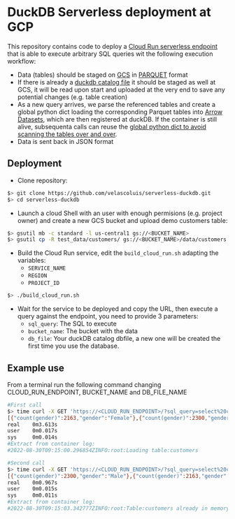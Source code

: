 # DuckDB Serverless deployment at GCP

This repository contains code to deploy a [Cloud Run serverless endpoint](https://cloud.google.com/run) that is able to execute arbitrary SQL queries wit the following execution workflow:
- Data (tables) should be staged on [GCS](https://cloud.google.com/storage) in [PARQUET](https://parquet.apache.org/) format
- If there is already a  [duckdb catalog file](https://duckdb.org/docs/connect) it should be staged as well at GCS, it will be read upon start and uploaded at the very end to save any potential changes (e.g. table creation)
- As a new query arrives, we parse the referenced tables and create a global python dict loading the corresponding Parquet tables into [Arrow Datasets](https://arrow.apache.org/docs/python/dataset.html), which are then registered at duckDB. If the container is still alive, subsequenta calls can reuse the [global python dict to avoid scanning the tables over and over](https://cloud.google.com/run/docs/tips/general#using_global_variables).
- Data is sent back in JSON format

## Deployment

- Clone repository: 
```bash
$> git clone https://github.com/velascoluis/serverless-duckdb.git
$> cd serverless-duckdb
```
- Launch a cloud Shell with an user with enough permisions (e.g. project owner) and create a new GCS bucket and upload demo customers table:

```bash
$> gsutil mb -c standard -l us-central1 gs://<BUCKET_NAME>
$> gsutil cp -R test_data/customers/ gs://<BUCKET_NAME>/data/customers
```
- Build the Cloud Run service, edit the `build_cloud_run.sh` adapting the variables:
    - `SERVICE_NAME`
    - `REGION`
    - `PROJECT_ID`
```bash
$> ./build_cloud_run.sh
````

- Wait for the service to be deployed and copy the URL, then execute a query against the endpoint, you need to provide 3 parameters:
    - `sql_query`: The SQL to execute 
    - `bucket_name`: The bucket with the data
    - `db_file`: Your duckDB catalog dbfile, a new one will be created the first time you use the database.
    
## Example use

From a terminal run the following command changing CLOUD_RUN_ENDPOINT, BUCKET_NAME and DB_FILE_NAME

```bash
#First call
$> time curl -X GET 'https://<CLOUD_RUN_ENDPOINT>/?sql_query=select%20count(gender),%20gender%20from%20customers%20where%20PhoneService=%27Yes%27%20group%20by%20gender&bucket_name=<BUCKET_NAME>&db_file=<DB_FILE_NAME>'
[{"count(gender)":2163,"gender":"Female"},{"count(gender)":2300,"gender":"Male"}]
real    0m3.613s
user    0m0.017s
sys     0m0.014s
#Extract from container log:
#2022-08-30T09:15:00.296854ZINFO:root:Loading table:customers

#Second call
$> time curl -X GET 'https://<CLOUD_RUN_ENDPOINT>/?sql_query=select%20count(gender),%20gender%20from%20customers%20where%20PhoneService=%27Yes%27%20group%20by%20gender&bucket_name=<BUCKET_NAME>&db_file=<DB_FILE_NAME>'
[{"count(gender)":2300,"gender":"Male"},{"count(gender)":2163,"gender":"Female"}]
real    0m0.967s
user    0m0.015s
sys     0m0.011s
#Extract from container log: 
#2022-08-30T09:15:03.342777ZINFO:root:Table:customers already in memory
```

